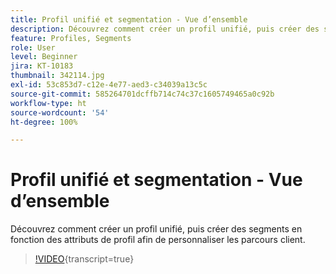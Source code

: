 ```yaml
---
title: Profil unifié et segmentation - Vue d’ensemble
description: Découvrez comment créer un profil unifié, puis créer des segments en fonction des attributs de profil afin de personnaliser les parcours client.
feature: Profiles, Segments
role: User
level: Beginner
jira: KT-10183
thumbnail: 342114.jpg
exl-id: 53c853d7-c12e-4e77-aed3-c34039a13c5c
source-git-commit: 585264701dcffb714c74c37c1605749465a0c92b
workflow-type: ht
source-wordcount: '54'
ht-degree: 100%

---
```


# Profil unifié et segmentation - Vue d’ensemble

Découvrez comment créer un profil unifié, puis créer des segments en fonction des attributs de profil afin de personnaliser les parcours client.

>[!VIDEO](https://video.tv.adobe.com/v/342114?quality=12&learn=on){transcript=true}
